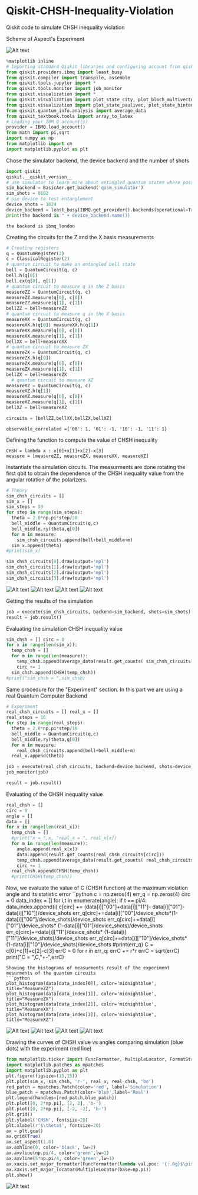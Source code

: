 # Qiskit-CHSH-Inequality-Violation
Qiskit code to simulate CHSH inequality violation

Scheme of Aspect's Experiment

![Alt text](images/Aspect_epr.png?raw=true "Aspect's Experiment")

```python
%matplotlib inline
# Importing standard Qiskit libraries and configuring account from qiskit import QuantumCircuit, execute, Aer, IBMQ, BasicAer, QuantumRegister, ClassicalRegister
from qiskit.providers.ibmq import least_busy
from qiskit.compiler import transpile, assemble
from qiskit.tools.jupyter import *
from qiskit.tools.monitor import job_monitor
from qiskit.visualization import *
from qiskit.visualization import plot_state_city, plot_bloch_multivector 
from qiskit.visualization import plot_state_paulivec, plot_state_hinton 
from qiskit.quantum_info.analysis import average_data
from qiskit_textbook.tools import array_to_latex
# Loading your IBM Q account(s)
provider = IBMQ.load_account()
from math import pi,sqrt
import numpy as np
from matplotlib import cm
import matplotlib.pyplot as plt
```
Chose the simulator backend, the device backend and the number of shots

```python
import qiskit
qiskit.__qiskit_version__
# use simulator to learn more about entangled quantum states where possible 
sim_backend = BasicAer.get_backend('qasm_simulator')
sim_shots = 8192
# use device to test entanglement
device_shots = 1024
device_backend = least_busy(IBMQ.get_provider().backends(operational=True,simulator=False))
print(the backend is " + device_backend.name())
```

```
the backend is ibmq_london
```
Creating the circuits for the Z and the X basis measurements
```python
# Creating registers
q = QuantumRegister(2)
c = ClassicalRegister(2)
# quantum circuit to make an entangled bell state
bell = QuantumCircuit(q, c)
bell.h(q[0])
bell.cx(q[0], q[1])
# quantum circuit to measure q in the Z basis
measureZZ = QuantumCircuit(q, c) 
measureZZ.measure(q[0], c[0]) 
measureZZ.measure(q[1], c[1]) 
bellZZ = bell+measureZZ
# quantum circuit to measure q in the X basis
measureXX = QuantumCircuit(q, c) 
measureXX.h(q[0]) measureXX.h(q[1]) 
measureXX.measure(q[0], c[0]) 
measureXX.measure(q[1], c[1]) 
bellXX = bell+measureXX
# quantum circuit to measure ZX
measureZX = QuantumCircuit(q, c) 
measureZX.h(q[0]) 
measureZX.measure(q[0], c[0]) 
measureZX.measure(q[1], c[1]) 
bellZX = bell+measureZX
  # quantum circuit to measure XZ
measureXZ = QuantumCircuit(q, c) 
measureXZ.h(q[1]) 
measureXZ.measure(q[0], c[0]) 
measureXZ.measure(q[1], c[1]) 
bellXZ = bell+measureXZ

circuits = [bellZZ,bellXX,bellZX,bellXZ]
```
```
observable_correlated ={'00': 1, '01': -1, '10': -1, '11': 1}
```

Defining the function to compute the value of CHSH inequality
```
CHSH = lambda x : x[0]+x[1]+x[2]-x[3]
measure = [measureZZ, measureZX, measureXX, measureXZ]
```

Instantiate the simulation circuits. The measurments are done rotating the first qbit to obtain the dependence of the CHSH inequality value from the angular rotation of the polarizers.

```python
# Theory
sim_chsh_circuits = [] 
sim_x = []
sim_steps = 30
for step in range(sim_steps):
  theta = 2.0*np.pi*step/30 
  bell_middle = QuantumCircuit(q,c) 
  bell_middle.ry(theta,q[0])
  for m in measure: 
    sim_chsh_circuits.append(bell+bell_middle+m)
  sim_x.append(theta) 
#print(sim_x)
```

```python
sim_chsh_circuits[0].draw(output='mpl') 
sim_chsh_circuits[1].draw(output='mpl') 
sim_chsh_circuits[2].draw(output='mpl') 
sim_chsh_circuits[3].draw(output='mpl')
```

![Alt text](images/ZZRy_circ.png?raw=true "ZZ Circuit")
![Alt text](images/ZXRy_circ.png?raw=true "ZX Circuit")
![Alt text](images/XZRy_circ.png?raw=true "XZ Circuit")
![Alt text](images/XXRy_circ.png?raw=true "XX Circuit")

Getting the results of the simulation
```python
job = execute(sim_chsh_circuits, backend=sim_backend, shots=sim_shots)
result = job.result()
```
Evaluating the simulation CHSH inequality value
```python
sim_chsh = [] circ = 0
for x in range(len(sim_x)): 
  temp_chsh = []
  for m in range(len(measure)): 
    temp_chsh.append(average_data(result.get_counts( sim_chsh_circuits[circ].name),observable_correlated)) 
    circ += 1
  sim_chsh.append(CHSH(temp_chsh)) 
#print("sim_chsh = ",sim_chsh)
```

Same procedure for the "Experiment" section. In this part we are using a real Quantum Computer Backend
```python
# Experiment
real_chsh_circuits = [] real_x = []
real_steps = 16
for step in range(real_steps):
  theta = 2.0*np.pi*step/16 
  bell_middle = QuantumCircuit(q,c) 
  bell_middle.ry(theta,q[0])
  for m in measure:
    real_chsh_circuits.append(bell+bell_middle+m) 
  real_x.append(theta)
```

```python
job = execute(real_chsh_circuits, backend=device_backend, shots=device_shots)
job_monitor(job)
```

```python
result = job.result()
```

Evaluating of the CHSH inequality value
```python
real_chsh = [] 
circ = 0
angle = [] 
data = []
for x in range(len(real_x)):
  temp_chsh = []
  #print("x = ",x, "real_x = ", real_x[x]) 
  for m in range(len(measure)):
    angle.append(real_x[x]) 
    data.append(result.get_counts(real_chsh_circuits[circ])) 
    temp_chsh.append(average_data(result.get_counts( real_chsh_circuits[circ].name),observable_correlated)) 
    circ += 1
  real_chsh.append(CHSH(temp_chsh)) 
  #print(CHSH(temp_chsh))
```
Now, we evaluate the value of C (CHSH function) at the maximum violation angle and its statistic error
``python
c = np.zeros(4)
err_q = np.zeros(4)
circ = 0
data_index = []
for i,t in enumerate(angle):
  if t == pi/4:
    data_index.append(i)
    c[circ] += (data[i]["00"]+data[i]["11"]- data[i]["01"]-data[i]["10"])/device_shots 
    err_q[circ]+=data[i]["00"]/device_shots*(1-data[i]["00"]/device_shots)/device_shots 
    err_q[circ]+=data[i]["01"]/device_shots* (1-data[i]["01"]/device_shots)/device_shots 
    err_q[circ]+=data[i]["11"]/device_shots* (1-data[i]["11"]/device_shots)/device_shots 
    err_q[circ]+=data[i]["10"]/device_shots* (1-data[i]["10"]/device_shots)/device_shots
#print(err_q)
C = c[0]+c[1]+c[2]-c[3] 
errC = 0
for r in err_q:
  errC += r*r
errC = sqrt(errC) 
print("C = ",C,"+-",errC)
```
Showing the histograms of measurments result of the experiment mesurments of the quantum circuits
```python
plot_histogram(data[data_index[0]], color='midnightblue', title="MeasureZZ") 
plot_histogram(data[data_index[1]], color='midnightblue', title="MeasureZX") 
plot_histogram(data[data_index[2]], color='midnightblue', title="MeasureXX") 
plot_histogram(data[data_index[3]], color='midnightblue', title="MeasureXZ")
```
![Alt text](images/fig_measureZZ.png?raw=true "ZZ Measure")
![Alt text](images/fig_MeasureZX.png?raw=true "ZX Measure")
![Alt text](images/fig_measureXZ.png?raw=true "XZ Measure")
![Alt text](images/fig_MeasureXX.png?raw=true "XX Measure")

Drawing the curves of CHSH value vs angles comparing simulation (blue dots) with the experiment (red line)
```python
from matplotlib.ticker import FuncFormatter, MultipleLocator, FormatStrFormatter
import matplotlib.patches as mpatches
import matplotlib.pyplot as plt
plt.figure(figsize=(15,15))
plt.plot(sim_x, sim_chsh, 'r-', real_x, real_chsh, 'bo') 
red_patch = mpatches.Patch(color='red', label='Simulation') 
blue_patch = mpatches.Patch(color='blue',label='Real') 
plt.legend(handles=[red_patch,blue_patch]) 
plt.plot([0, 2*np.pi], [2, 2], 'b-') 
plt.plot([0, 2*np.pi], [-2, -2], 'b-') 
plt.grid()
plt.ylabel('CHSH', fontsize=20) 
plt.xlabel(r'$\theta$', fontsize=20) 
ax = plt.gca()
ax.grid(True)
ax.set_aspect(1.0)
ax.axhline(0, color='black', lw=2) 
ax.axvline(np.pi/4, color='green',lw=1) 
ax.axvline(5*np.pi/4, color='green',lw=1)
ax.xaxis.set_major_formatter(FuncFormatter(lambda val,pos: '{:.0g}$\pi$'.format(val/np.pi) if val !=0 else '0' ))
ax.xaxis.set_major_locator(MultipleLocator(base=np.pi))
plt.show()
```
![Alt text](images/fig_CHSHvsAngle.png?raw=true "CHSH values vs Angle")
